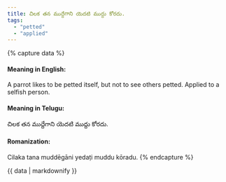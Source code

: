 ```yaml
---
title: చిలక తన ముద్దేగాని యెదటి ముద్దు కోరదు.
tags:
  - "petted"
  - "applied"
---
```


{% capture data %}
#### Meaning in English:
A parrot likes to be petted itself, but not to see others petted.
Applied to a selfish person.

#### Meaning in Telugu:
చిలక తన ముద్దేగాని యెదటి ముద్దు కోరదు.

#### Romanization:
Cilaka tana muddēgāni yedaṭi muddu kōradu.
{% endcapture %}

{{ data | markdownify }}

